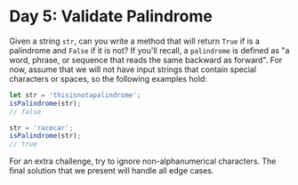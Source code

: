 # Day 5: Validate Palindrome

Given a string `str`, can you write a method that will return `True` if is a palindrome and `False` if it is not? If you'll recall, a `palindrome` is defined as "a word, phrase, or sequence that reads the same backward as forward". For now, assume that we will not have input strings that contain special characters or spaces, so the following examples hold:


```javascript
let str = 'thisisnotapalindrome';
isPalindrome(str);
// false

str = 'racecar';
isPalindrome(str);
// true
```

For an extra challenge, try to ignore non-alphanumerical characters. The final solution that we present will handle all edge cases.

